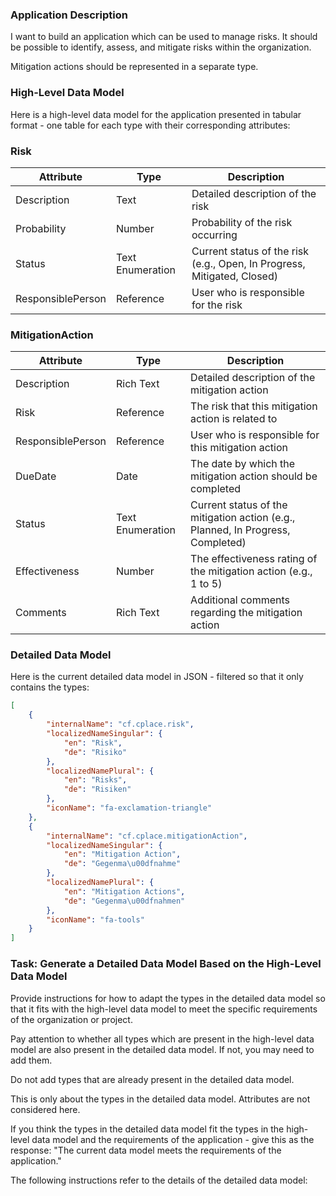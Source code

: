 ### Application Description

I want to build an application which can be used to manage risks. It should be possible to identify, assess, and mitigate risks within the organization.

Mitigation actions should be represented in a separate type.


### High-Level Data Model

Here is a high-level data model for the application presented in tabular format - one table for each type with their corresponding attributes:


### Risk
| Attribute    | Type                  | Description                      |
|--------------|-----------------------|----------------------------------|
| Description | Text | Detailed description of the risk | 
| Probability | Number | Probability of the risk occurring | 
| Status | Text Enumeration | Current status of the risk (e.g., Open, In Progress, Mitigated, Closed) | 
| ResponsiblePerson | Reference | User who is responsible for the risk | 

### MitigationAction
| Attribute    | Type                  | Description                      |
|--------------|-----------------------|----------------------------------|
| Description | Rich Text | Detailed description of the mitigation action | 
| Risk | Reference | The risk that this mitigation action is related to | 
| ResponsiblePerson | Reference | User who is responsible for this mitigation action | 
| DueDate | Date | The date by which the mitigation action should be completed | 
| Status | Text Enumeration | Current status of the mitigation action (e.g., Planned, In Progress, Completed) | 
| Effectiveness | Number | The effectiveness rating of the mitigation action (e.g., 1 to 5) | 
| Comments | Rich Text | Additional comments regarding the mitigation action | 


### Detailed Data Model

Here is the current detailed data model in JSON - filtered so that it only contains the types:

```json
[
    {
        "internalName": "cf.cplace.risk",
        "localizedNameSingular": {
            "en": "Risk",
            "de": "Risiko"
        },
        "localizedNamePlural": {
            "en": "Risks",
            "de": "Risiken"
        },
        "iconName": "fa-exclamation-triangle"
    },
    {
        "internalName": "cf.cplace.mitigationAction",
        "localizedNameSingular": {
            "en": "Mitigation Action",
            "de": "Gegenma\u00dfnahme"
        },
        "localizedNamePlural": {
            "en": "Mitigation Actions",
            "de": "Gegenma\u00dfnahmen"
        },
        "iconName": "fa-tools"
    }
]
```

### Task: Generate a Detailed Data Model Based on the High-Level Data Model

Provide instructions for how to adapt the types in the detailed data model so that it fits with the high-level data model to meet the specific requirements of the organization or project.

Pay attention to whether all types which are present in the high-level data model are also present in the detailed data model. If not, you may need to add them.

Do not add types that are already present in the detailed data model.

This is only about the types in the detailed data model. Attributes are not considered here.

If you think the types in the detailed data model fit the types in the high-level data model and the requirements of the application - give this as the response: "The current data model meets the requirements of the application."

The following instructions refer to the details of the detailed data model:


